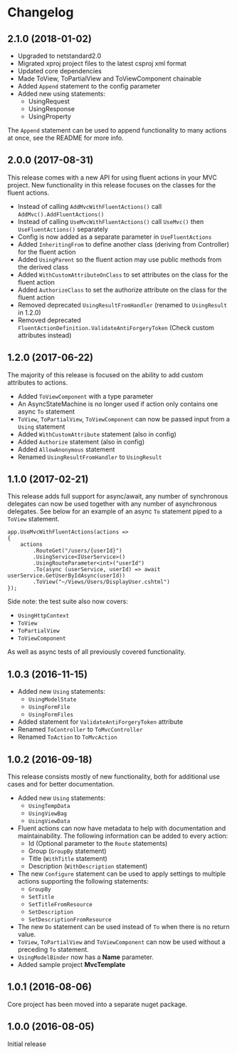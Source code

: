 # Changelog

## 2.1.0 (2018-01-02)

- Upgraded to netstandard2.0 
- Migrated xproj project files to the latest csproj xml format
- Updated core dependencies
- Made ToView, ToPartialView and ToViewComponent chainable
- Added `Append` statement to the config parameter
- Added new using statements:
	- UsingRequest
	- UsingResponse
	- UsingProperty

The `Append` statement can be used to append functionality to many actions at once, see the README for more info.
	
## 2.0.0 (2017-08-31)

This release comes with a new API for using fluent actions in your MVC project. New functionality in this release
focuses on the classes for the fluent actions.

- Instead of calling `AddMvcWithFluentActions()` call `AddMvc().AddFluentActions()`
- Instead of calling `UseMvcWithFluentActions()` call `UseMvc()` then `UseFluentActions()` separately
- Config is now added as a separate parameter in `UseFluentActions`
- Added `InheritingFrom` to define another class (deriving from Controller) for the fluent action
- Added `UsingParent` so the fluent action may use public methods from the derived class
- Added `WithCustomAttributeOnClass` to set attributes on the class for the fluent action
- Added `AuthorizeClass` to set the authorize attribute on the class for the fluent action
- Removed deprecated `UsingResultFromHandler` (renamed to `UsingResult` in 1.2.0)
- Removed deprecated `FluentActionDefinition.ValidateAntiForgeryToken` (Check custom attributes instead)

## 1.2.0 (2017-06-22)

The majority of this release is focused on the ability to add custom attributes to actions.

- Added `ToViewComponent` with a type parameter
- An AsyncStateMachine is no longer used if action only contains one async `To` statement
- `ToView`, `ToPartialView`, `ToViewComponent` can now be passed input from a `Using` statement
- Added `WithCustomAttribute` statement (also in config)
- Added `Authorize` statement (also in config)
- Added `AllowAnonymous` statement
- Renamed `UsingResultFromHandler` to `UsingResult`

## 1.1.0 (2017-02-21)

This release adds full support for async/await, any number of synchronous delegates can now be used together 
with any number of asynchronous delegates. See below for an example of an async `To` statement piped to a 
`ToView` statement.

```
app.UseMvcWithFluentActions(actions =>
{
    actions
        .RouteGet("/users/{userId}")
        .UsingService<IUserService>()
        .UsingRouteParameter<int>("userId")
        .To(async (userService, userId) => await userService.GetUserByIdAsync(userId))
        .ToView("~/Views/Users/DisplayUser.cshtml")
});
```

Side note: the test suite also now covers:

- `UsingHttpContext`
- `ToView`
- `ToPartialView`
- `ToViewComponent`

As well as async tests of all previously covered functionality.

## 1.0.3 (2016-11-15)

- Added new `Using` statements:
	- `UsingModelState`
	- `UsingFormFile`
	- `UsingFormFiles`
- Added statement for `ValidateAntiForgeryToken` attribute
- Renamed `ToController` to `ToMvcController`
- Renamed `ToAction` to `ToMvcAction`

## 1.0.2 (2016-09-18)

This release consists mostly of new functionality, both for additional use cases
and for better documentation.

- Added new `Using` statements:
	- `UsingTempData`
	- `UsingViewBag`
	- `UsingViewData`
- Fluent actions can now have metadata to help with documentation and maintainability. 
The following information can be added to every action:
	- Id (Optional parameter to the `Route` statements)
	- Group (`GroupBy` statement)
	- Title (`WithTitle` statement)
	- Description (`WithDescription` statement)
- The new `Configure` statement can be used to apply settings to multiple actions supporting
the following statements:
	- `GroupBy`
	- `SetTitle`
	- `SetTitleFromResource`
	- `SetDescription`
	- `SetDescriptionFromResource`
- The new `Do` statement can be used instead of `To` when there is no return value.
- `ToView`, `ToPartialView` and `ToViewComponent` can now be used without a preceding `To` 
statement.
- `UsingModelBinder` now has a **Name** parameter.
- Added sample project **MvcTemplate**

## 1.0.1 (2016-08-06)

Core project has been moved into a separate nuget package.

## 1.0.0 (2016-08-05)

Initial release